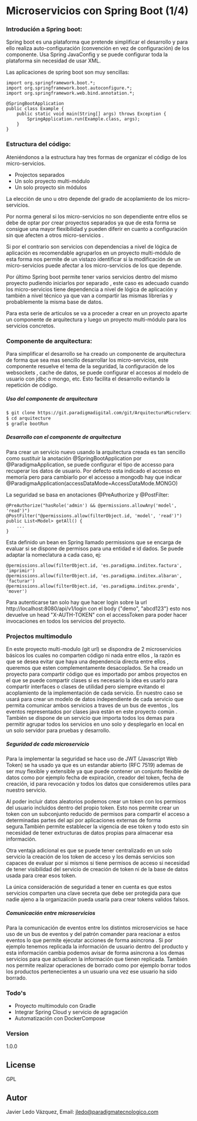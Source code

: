 # Microservicios con Spring Boot (1/4)
### Introdución a Spring boot:
Spring boot es una plataforma que pretende simplificar el desarrollo y para ello realiza auto-configuración (convención en vez de configuración) de los componente. Usa Spring JavaConfig y se puede configurar toda la plataforma sin necesidad de usar XML.   

Las aplicaciones de spring boot son muy sencillas:

	import org.springframework.boot.*;
	import org.springframework.boot.autoconfigure.*;
	import org.springframework.web.bind.annotation.*;

	@SpringBootApplication
	public class Example {
		public static void main(String[] args) throws Exception {
			SpringApplication.run(Example.class, args);
		}
	}
### Estructura del código:

Ateniéndonos a la estructura hay tres formas de organizar el código de los micro-servicios.

  - Projectos separados
  - Un solo proyecto multi-módulo  
  - Un solo proyecto sin módulos 

La elección de uno u otro depende del grado de acoplamiento de los micro-servicios.

Por norma general si los micro-servicios no son dependiente entre ellos se debe de optar por crear proyectos separados ya que de esta forma se consigue una mayor flexibilidad y pueden diferir en cuanto a configuración sin que afecten a otros micro-servicios .

Si por el contrario son servicios con dependencias a nivel de lógica de aplicación es recomendable agruparlos en un proyecto multi-módulo de esta forma nos permite de un vistazo identificar si la modificación de un micro-servicios puede afectar a los micro-servicios de los que depende. 

Por último Spring boot permite tener varios servicios dentro del mismo proyecto pudiendo iniciarlos por separado , este caso es adecuado cuando los micro-servicios tiene dependencia a nivel de lógica de aplicación y también a nivel técnico ya que van a compartir las mismas librerías y probablemente la misma base de datos. 

Para esta serie de articulos se va a proceder a crear en un proyecto aparte un componente de arquitectura y luego un proyecto multi-módulo para los servicios concretos.

### Componente de arquitectura:

Para simplificar el desarrollo se ha creado un componente de arquitectura de forma que sea mas sencillo desarrollar los micro-servicios, este componente resuelve el tema de la seguridad, la configuración de los websockets , cache de datos, se puede configurar el accesos al modelo de usuario con jdbc o mongo, etc. 
Esto facilita el desarrollo evitando la repetición de código.

##### Uso del componente de arquitectura


```sh
$ git clone https://git.paradigmadigital.com/git/ArquitecturaMicroServiciosSprinBoot.git arquitecture
$ cd arquitecture
$ gradle bootRun
```

##### Desarrollo con el componente de arquitectura

Para crear un servicio nuevo usando la arquitectura creada es tan sencillo como sustituir la anotación @SpringBootApplication por @ParadigmaApplication, se puede configurar el tipo de accesso para recuperar los datos de usuario. Por defecto esta indicado el accesso en memoría pero para cambiarlo por el accesso a mongodb hay que indicar @ParadigmaApplication(accessDataMode=AccessDataMode.MONGO)


La seguridad se basa en anotaciones @PreAuthorize y @PostFilter:

    @PreAuthorize("hasRole('admin') && @permissions.allowAny('model', 'read')")
    @PostFilter("@permissions.allow(filterObject.id, 'model', 'read')")
    public List<Model> getAll() {
        ...
    }


Esta definido un bean en Spring llamado permissions que se encarga de evaluar si se dispone de permisos para una entidad e id dados. 
Se puede adaptar la nomeclatura a cada caso, ej:

	@permissions.allow(filterObject.id, 'es.paradigma.inditex.factura', 'imprimir')
	@permissions.allow(filterObject.id, 'es.paradigma.inditex.albaran', 'facturar')
	@permissions.allow(filterObject.id, 'es.paradigma.inditex.prenda', 'mover')

Para autenticarse tan solo hay que hacer login sobre la url http://localhost:8080/api/v1/login con el body {"demo", "abcd123"}
esto nos devuelve un head "X-AUTH-TOKEN" con el accessToken para poder hacer invocaciones en todos los servicios del proyecto.

### Projectos multimodulo 
En este proyecto multi-modulo (git url) se dispondra de 2 microservicios básicos los cuales no comparten código ni nada entre ellos , la razón es que se desea evitar que haya una dependencia directa entre ellos , queremos que esten complementamente desacoplados. 
Se ha creado un proyecto para compartir código que es importado por ambos proyectos en el que se puede compartir clases si es necesario la idea es usarlo para compartir interfaces o clases de utilidad pero siempre evitando el acoplamiento de la implementación de cada servicio.
En nuestro caso se usará para crear un modelo de datos independiente de cada servicio que permita comunicar ambos servicios a traves de un bus de eventos , los eventos representados por clases java están en este proyecto común .
También se dispone de un servicio que importa todos los demas para permitir agrupar todos los servicios en uno solo y desplegarlo en local en un solo servidor para pruebas y desarrollo. 

##### Seguridad de cada microservicio 
Para la implementar la seguridad se hace uso de JWT (Javascript Web Token) se ha usado ya que es un estandar abierto (RFC 7519) ademas de ser muy flexible y extensible ya que puede contener un conjunto flexible de datos como por ejemplo fecha de expiración, creador del token, fecha de creación, id para revocación y todos los datos que consideremos utiles para nuestro servicio.
 
Al poder incluir datos aleatorios podemos crear un token con los permisos del usuario incluidos dentro del propio token.
Esto nos permite crear un token con un subconjunto reducido de permisos para compartir el acceso a determinadas partes del api por aplicaciones externas de forma segura.También permite establecer la vigencia de ese token y todo esto sin necesidad de tener extructuras de datos propias para almacenar esa información.

Otra ventaja adicional es que se puede tener centralizado en un solo servicio la creación de los token de acceso 
y los demás servicios son capaces de evaluar por si mismos si tiene permisos de acceso si necesidad de tener visibilidad del servicio de creación de token ni de la base de datos usada para crear esos token.

La única consideración de seguridad a tener en cuenta es que estos servicios comparten una clave secreta que debe ser protegida para que nadie ajeno a la organización pueda usarla para crear tokens validos falsos. 

##### Comunicación entre microservicios
Para la comunicación de eventos entre los distintos microservicios se hace uso de un bus de eventos y del patrón comander para reacionar a estos eventos lo que permite ejecutar acciones de forma asincrona . 
Si por ejemplo tenemos replicada la información de usuario dentro del producto y esta información cambia podemos  avisar de forma asincrona a los demas servicios para que actualicen la información que tienen replicada. 
También nos permite realizar operaciones de borrado como por ejemplo borrar todos los productos pertenecientes a un usuario una vez ese usuario ha sido borrado. 

### Todo's
- Proyecto multimodulo con Gradle
- Integrar Spring Cloud y servicio de agragación
- Automatización con DockerCompose

### Version
1.0.0

License
----
GPL

Autor
----
Javier Ledo Vázquez, Email: <jledo@paradigmatecnologico.com>


[git-repo-url]: http://git.paradigmatecnologico.com/arquitecture.git
